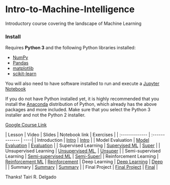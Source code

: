 # Intro-to-Machine-Intelligence
Introductory course covering the landscape of Machine Learning

### Install

Requires **Python 3** and the following Python libraries installed:

- [NumPy](http://www.numpy.org/)
- [Pandas](http://pandas.pydata.org/)
- [matplotlib](http://matplotlib.org/)
- [scikit-learn](http://scikit-learn.org/stable/)

You will also need to have software installed to run and execute a [Jupyter Notebook](http://ipython.org/notebook.html)

If you do not have Python installed yet, it is highly recommended that you install the [Anaconda](http://continuum.io/downloads) distribution of Python, which already has the above packages and more included. Make sure that you select the Python 3 installer and not the Python 2 installer.

[Google Course Link](https://classroom.google.com/c/MTE0OTE5NTA1NjNa)

| Lesson         | Video         | Slides         | Notebook link         | Exercises |
| :------------- | :------------- | ----| 
| Introduction | [Intro](http://name.ipynb) | [Intro](http://name.ipynb) |
| Model Evaluation | [Model Evaluation](http://name.ipynb) | [Evaluation](http://name.ipynb) |
| Supervised Learning | [Supervised ML](http://name.ipynb) | [Super](http://name.ipynb) |
| Unsupervised Learning | [Unsupervised ML](http://name.ipynb), | [Unsuper](http://name.ipynb) |
| Semi-supervised Learning | [Semi-supervised ML](http://name.ipynb) | [Semi-Super](http://name.ipynb)|
| Reinforcement Learning | [Reinforcement ML](http://name.ipynb) | [Reinforcement](http://name.ipynb)
| Deep Learning | [Deep Learning](http://name.ipynb) | [Deep](http://name.ipynb) |
| Summary | [Summary](http://name.ipynb) | [Summary](http://name.ipynb) |
| Final Project | [Final Project](http://name.ipynb) | [Final](http://name.ipynb) |

Thanks!
Tairi R. Delgado

